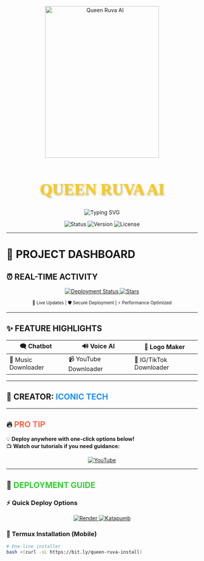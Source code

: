 <p align="center">
  <img src="https://files.catbox.moe/71rzif.jpg" alt="Queen Ruva AI" width="300" height="400" />
</p>

<h1 align="center" style="font-family: 'EB Garamond', serif; font-size: 3em; color: #ffcc00; text-shadow: 2px 2px 4px rgba(0,0,0,0.3);">QUEEN RUVA AI</h1>

<p align="center">
  <img src="https://readme-typing-svg.demolab.com?font=EB+Garamond&weight=900&size=30&duration=4000&pause=1000&width=435&lines=Developed+by+Iconic+Tech;Advanced+AI+Chatbot+System;Fork+Me+and+Enjoy!" alt="Typing SVG" />
</p>

<p align="center">
  <img src="https://img.shields.io/badge/Status-Online-brightgreen?style=flat-square&logo=statuspal&logoColor=white" alt="Status">
  <img src="https://img.shields.io/badge/Version-2.0.0-blue?style=flat-square" alt="Version">
  <img src="https://img.shields.io/badge/License-MIT-yellow?style=flat-square" alt="License">
</p>

---

# 🚀 PROJECT DASHBOARD

## ⏰ REAL-TIME ACTIVITY  
<p align="center">
  <a href="https://github.com/iconic05/Queen-ruva-ai-beta/commits/main">
    <img src="https://img.shields.io/github/last-commit/iconic05/Queen-ruva-ai-beta?style=for-the-badge&logo=vercel&logoColor=white&color=5865F2&label=LAST%20UPDATE&labelColor=121217&cacheSeconds=3600" alt="Deployment Status">
  </a>
  <a href="https://github.com/iconic05/Queen-ruva-ai-beta/stargazers">
    <img src="https://img.shields.io/github/stars/iconic05/Queen-ruva-ai-beta?style=for-the-badge&logo=github&color=ff69b4&label=STARS&labelColor=121217" alt="Stars">
  </a>
</p>

<div align="center">
  <sup>🔄 Live Updates | 🛡️ Secure Deployment | ⚡ Performance Optimized</sup>
</div>

---

## ✨ FEATURE HIGHLIGHTS
<div align="center">
  
| 🗨️ Chatbot | 🔊 Voice AI | 🎨 Logo Maker |
|-----------|------------|--------------|
| 🎵 Music Downloader | 📹 YouTube Downloader | 📸 IG/TikTok Downloader |

</div>

---

## 👑 **CREATOR:** <span style="color: #1E90FF; font-weight: bold;">ICONIC TECH</span>  

---

## 🔥 **<span style="color: #FF6347;">PRO TIP</span>**  
💡 **Deploy anywhere with one-click options below!**  
📺 **Watch our tutorials if you need guidance:**  

<div align="center">
  <a href="https://youtube.com/@iconictechofficial">
    <img src="https://img.shields.io/badge/YouTube_Tutorials-FF0000?style=for-the-badge&logo=youtube&logoColor=white" alt="YouTube">
  </a>
</div>

---

## 🚀 **<span style="color: #32CD32;">DEPLOYMENT GUIDE</span>**  

### ⚡ Quick Deploy Options
<div align="center">
  <a href="https://render.com/deploy">
    <img src="https://img.shields.io/badge/Render-46E3B7?style=for-the-badge&logo=render&logoColor=white" alt="Render">
  </a>
  <a href="https://dashboard.katabump.com/auth/login#0d9140">
    <img src="https://img.shields.io/badge/Katapumb-FF6B00?style=for-the-badge" alt="Katapumb">
  </a>
</div>

### 📱 Termux Installation (Mobile)
```bash
# One-line installer
bash <(curl -sL https://bit.ly/queen-ruva-install)
